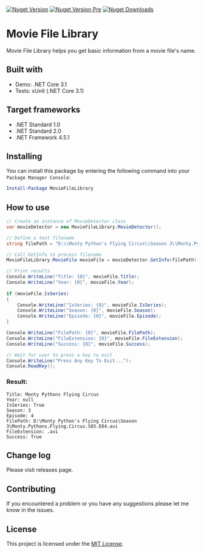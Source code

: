 [![Nuget Version][nuget-shield]][nuget]
[![Nuget Version Pre][nuget-shield-pre]][nuget-pre]
[![Nuget Downloads][nuget-shield-downloads]][nuget]

# Movie File Library
Movie File Library helps you get basic information from a movie file's name. 

## Built with
- Demo: .NET Core 3.1
- Tests: xUnit (.NET Core 3.1)

## Target frameworks
- .NET Standard 1.0
- .NET Standard 2.0
- .NET Framework 4.5.1

## Installing
You can install this package by entering the following command into your `Package Manager Console`:
```powershell
Install-Package MovieFileLibrary
```

## How to use

```csharp
// Create an instance of MovieDetector class
var movieDetector = new MovieFileLibrary.MovieDetector();

// Define a test filename
string filePath = "D:\\Monty Python's Flying Circus\\Season 3\\Monty.Pythons.Flying.Circus.S03.E04.avi";

// Call GetInfo to process filename
MovieFileLibrary.MovieFile movieFile = movieDetector.GetInfo(filePath);

// Print results
Console.WriteLine("Title: {0}", movieFile.Title);
Console.WriteLine("Year: {0}", movieFile.Year);
    
if (movieFile.IsSeries)
{
    Console.WriteLine("IsSeries: {0}", movieFile.IsSeries);
    Console.WriteLine("Season: {0}", movieFile.Season);
    Console.WriteLine("Episode: {0}", movieFile.Episode);
}

Console.WriteLine("FilePath: {0}", movieFile.FilePath);
Console.WriteLine("FileExtension: {0}", movieFile.FileExtension);
Console.WriteLine("Success: {0}", movieFile.Success);   

// Wait for user to press a key to exit
Console.WriteLine("Press Any Key To Exit...");
Console.ReadKey();
```
### Result:
```
Title: Monty Pythons Flying Circus
Year: null
IsSeries: True
Season: 3
Episode: 4
FilePath: D:\Monty Python's Flying Circus\Season 3\Monty.Pythons.Flying.Circus.S03.E04.avi
FileExtension: .avi
Success: True
```

## Change log
Please visit releases page.

## Contributing
If you encountered a problem or you have any suggestions please let me know in the issues.

## License
This project is licensed under the [MIT License](LICENSE).

[nuget]: https://www.nuget.org/packages/MovieFileLibrary
[nuget-pre]: https://www.nuget.org/packages/MovieFileLibrary/absoluteLatest
[nuget-shield]: https://img.shields.io/nuget/v/MovieFileLibrary.svg?style=flat
[nuget-shield-pre]: https://img.shields.io/nuget/vpre/MovieFileLibrary?label=nuget-preview
[nuget-shield-downloads]: https://img.shields.io/nuget/dt/MovieFileLibrary?color=red